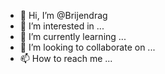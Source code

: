 - 👋 Hi, I’m @Brijendrag
- 👀 I’m interested in ...
- 🌱 I’m currently learning ...
- 💞️ I’m looking to collaborate on ...
- 📫 How to reach me ...

<!---
Brijendrag/Brijendrag is a ✨ special ✨ repository because its `README.md` (this file) appears on your GitHub profile.
You can click the Preview link to take a look at your changes.
--->
